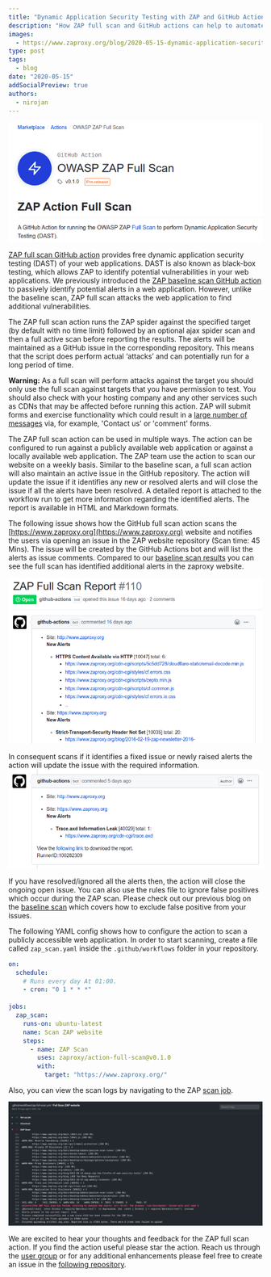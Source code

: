 ```yaml
---
title: "Dynamic Application Security Testing with ZAP and GitHub Actions"
description: "How ZAP full scan and GitHub actions can help to automate the security testing"
images:
  - https://www.zaproxy.org/blog/2020-05-15-dynamic-application-security-testing-with-zap-and-github-actions/images/zap-action.png
type: post
tags:
  - blog
date: "2020-05-15"
addSocialPreview: true
authors:
  - nirojan
---
```


[![zap-action](./images/zap-action.png)](https://github.com/marketplace/actions/owasp-zap-full-scan)

[ZAP full scan GitHub action](https://github.com/marketplace/actions/owasp-zap-full-scan) provides free dynamic application
security testing (DAST) of your web applications. DAST is also known as black-box testing, which allows ZAP to identify
potential vulnerabilities in your web applications. We previously introduced the [ZAP baseline scan GitHub action](https://github.com/marketplace/actions/owasp-zap-baseline-scan)
to passively identify potential alerts in a web application. However, unlike the baseline scan, ZAP full scan attacks the web application
to find additional vulnerabilities.

The ZAP full scan action runs the ZAP spider against the specified target (by default with no time limit) followed by an optional ajax spider scan and then a full active scan before reporting the results. The alerts will be maintained as a GitHub issue in the corresponding repository. This means that the script does perform actual ‘attacks’ and can potentially run for a long period of time.

**Warning:**
As a full scan will perform attacks against the target you should only use the full scan against targets that you have
permission to test. You should also check with your hosting company and any other services such as CDNs that may be
affected before running this action. ZAP will submit forms and exercise functionality which could result in a
[large number of messages](/faq/how-can-i-prevent-zap-from-sending-me-1000s-of-emails-via-a-contact-us-form/) via,
for example, 'Contact us' or 'comment' forms.

The ZAP full scan action can be used in multiple ways. The action can be configured to run against a publicly available
web application or against a locally available web application. The ZAP team use the action to scan our
website on a weekly basis. Similar to the baseline scan, a full scan action will also maintain an active issue in the
GitHub repository. The action will update the issue if it identifies any new or resolved alerts and will close the
issue if all the alerts have been resolved. A detailed report is attached to the workflow run to get more information
regarding the identified alerts. The report is available in HTML and Markdown formats.

The following issue shows how the GitHub full scan action scans the [https://www.zaproxy.org](https://www.zaproxy.org)
website and notifies the users via opening an issue in the ZAP website repository (Scan time: 45 Mins). The issue will be created by the
GitHub Actions bot and will list the alerts as issue comments. Compared to our [baseline scan results](https://github.com/zaproxy/zaproxy-website/issues/93#issue-597219582)
you can see the full scan has identified additional alerts in the zaproxy website.

[![issue open](images/zap-issue-1.png)](https://github.com/zaproxy/zaproxy-website/issues/110#issue-609117077)

In consequent scans if it identifies a fixed issue or newly raised alerts the action will update the issue with the required information.
[![comment with issues resolved](images/zap-issue-2.png)](https://github.com/zaproxy/zaproxy-website/issues/110#issuecomment-626256038)

If you have resolved/ignored all the alerts then, the action will close the ongoing open issue. You can also use the
rules file to ignore false positives which occur during the ZAP scan. Please check out our previous blog on the
[baseline scan](/blog/2020-04-09-automate-security-testing-with-zap-and-github-actions/) which covers how to exclude false positive from your issues.

The following YAML config shows how to configure the action to scan a publicly accessible web application.
In order to start scanning, create a file called `zap_scan.yaml` inside the `.github/workflows`
folder in your repository.

```yaml
on:
  schedule:
    # Runs every day At 01:00.
    - cron: "0 1 * * *"

jobs:
  zap_scan:
    runs-on: ubuntu-latest
    name: Scan ZAP website
    steps:
      - name: ZAP Scan
        uses: zaproxy/action-full-scan@v0.1.0
        with:
          target: "https://www.zaproxy.org/"
```

Also, you can view the scan logs by navigating to the ZAP [scan job](https://github.com/zaproxy/zaproxy-website/runs/629858267?check_suite_focus=true).

[![scan-job](./images/scan-job.png)](https://github.com/zaproxy/zaproxy-website/runs/629858267?check_suite_focus=true)

We are excited to hear your thoughts and feedback for the ZAP full scan action. If you find the action useful please star
the action. Reach us through the [user group](https://groups.google.com/forum/#!forum/zaproxy-users) or for any additional enhancements
please feel free to create an issue in the [following repository](https://github.com/zaproxy/action-full-scan).
